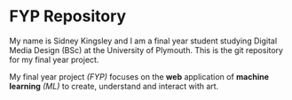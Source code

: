 # FYP Repository

My name is Sidney Kingsley and I am a final year student studying Digital Media Design (BSc) at the University of Plymouth. This is the git repository for my final year project.

My final year project _(FYP)_ focuses on the **web** application of **machine learning** _(ML)_ to create, understand and interact with art.
